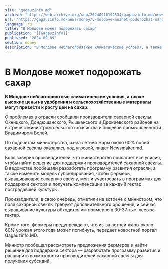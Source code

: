 ```yaml
---
site: "gagauzinfo.md"
archive: "https://web.archive.org/web/20240910192534/gagauzinfo.md/news/money/v-moldove-mozhet-podorozhat-sahar"
url: "https://gagauzinfo.md/news/money/v-moldove-mozhet-podorozhat-sahar"
language: ru
title: "В Молдове может подорожать сахар"
publication: '[[Gagauzinfo]]'
published: '2024-09-09'
section: money
description: "В Молдове неблагоприятные климатические условия, а также высокие цены на удобрения и сельскохозяйственные материалы могут привести к росту цен на сахар."
---
```


# В Молдове может подорожать сахар

**В Молдове неблагоприятные климатические условия, а также высокие цены на удобрения и сельскохозяйственные материалы могут привести к росту цен на сахар.**

О проблемах в отрасли сообщили производители сахарной свеклы Окницкого, Дондюшанского, Рышканского и Дрокиевского районов на встрече с министром сельского хозяйства и пищевой промышленности Владимиром Болей.

По подсчетам министерства, из-за летней жары около 60% полей сахарной свеклы оказались под угрозой, пишет Newsmaker.md.

Боля заверил производителей, что министерство прилагает все усилия, чтобы найти решение для поддержки производителей сахарной свеклы. В ведомстве пообещали разработать программу развития отрасли, а также изменить модель субсидирования, чтобы фермеры, выращивающие сахарную свеклу, могли участвовать в программах для поддержки сектора и получать компенсации за каждый гектар пострадавшей культуры.

Производители, в свою очередь, отметили на встрече с министром, что поля сахарной свеклы требуют дополнительного орошения, и сейчас выращивание культуры обходится им примерно в 30-37 тыс. леев за гектар.

Кроме того, фермеры предупреждают, что из-за летней жары около 60% урожая этого года может погибнуть, передает новостной портал Gagauzinfo.MD.

Министр пообещал рассмотреть предложения фермеров и найти решение для поддержки сектора — разработать программу развития и расширить возможности производителей сахарной свеклы для получения субсидий.